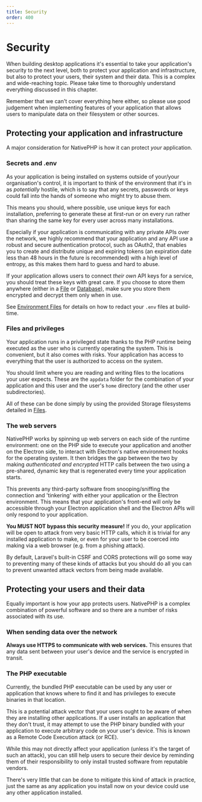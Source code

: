 ```yaml
---
title: Security
order: 400
---
```

# Security

When building desktop applications it's essential to take your application's security to the next level, both to
protect your application and infrastructure, but also to protect your users, their system and their data. This is a
complex and wide-reaching topic. Please take time to thoroughly understand everything discussed in this chapter.

Remember that we can't cover everything here either, so please use good judgement when implementing features of your
application that allows users to manipulate data on their filesystem or other sources.

## Protecting your application and infrastructure

A major consideration for NativePHP is how it can protect _your_ application.

### Secrets and .env
As your application is being installed on systems outside of your/your organisation's control, it is important to think
of the environment that it's in as _potentially_ hostile, which is to say that any secrets, passwords or keys
could fall into the hands of someone who might try to abuse them.

This means you should, where possible, use unique keys for each installation, preferring to generate these at first-run
or on every run rather than sharing the same key for every user across many installations.

Especially if your application is communicating with any private APIs over the network, we highly recommend that your
application and any API use a robust and secure authentication protocol, such as OAuth2, that enables you to create and
distribute unique and expiring tokens (an expiration date less than 48 hours in the future is recommended) with a high
level of entropy, as this makes them hard to guess and hard to abuse.

If your application allows users to connect _their own_ API keys for a service, you should treat these keys with great
care. If you choose to store them anywhere (either in a [File](/docs/digging-deeper/files) or
[Database](/docs/digging-deeper/databases)), make sure you store them encrypted and decrypt them only when in use.

See [Environment Files](/docs/getting-started/env-files#removing-sensitive-data-from-your-environment-files) for details
on how to redact your `.env` files at build-time.

### Files and privileges

Your application runs in a privileged state thanks to the PHP runtime being executed as the user who is currently
operating the system. This is convenient, but it also comes with risks. Your application has access to everything that
the user is authorized to access on the system.

You should limit where you are reading and writing files to the locations your user expects. These are the `appdata`
folder for the combination of your application and this user and the user's `home` directory (and the other user
subdirectories).

All of these can be done simply by using the provided Storage filesystems detailed in
[Files](/docs/digging-deeper/files).

### The web servers

NativePHP works by spinning up web servers on each side of the runtime environment: one on the PHP side to execute your
application and another on the Electron side, to interact with Electron's native environment hooks for the operating
system. It then bridges the gap between the two by making _authenticated and encrypted_ HTTP calls between the two
using a pre-shared, dynamic key that is regenerated every time your application starts.

This prevents any third-party software from snooping/sniffing the connection and 'tinkering' with either your
application or the Electron environment. This means that your application's front-end will only be accessible through
your Electron application shell and the Electron APIs will only respond to your application.

**You MUST NOT bypass this security measure!** If you do, your application will be open to attack from very basic HTTP
calls, which it is trivial for any installed application to make, or even for your user to be coerced into making via a
web browser (e.g. from a phishing attack).

By default, Laravel's built-in CSRF and CORS protections will go some way to preventing many of these kinds of attacks
but you should do all you can to prevent unwanted attack vectors from being made available.

## Protecting your users and their data

Equally important is how your app protects users. NativePHP is a complex combination of powerful software and so there
are a number of risks associated with its use.

### When sending data over the network

**Always use HTTPS to communicate with web services.** This ensures that any data sent between your user's device and
the service is encrypted in transit.

### The PHP executable

Currently, the bundled PHP executable can be used by any user or application that knows where to find it and has
privileges to execute binaries in that location.

This is a potential attack vector that your users ought to be aware of when they are installing other applications. If
a user installs an application that they don't trust, it may attempt to use the PHP binary bundled with your application
to execute arbitrary code on your user's device. This is known as a Remote Code Execution attack (or RCE).

While this may not directly affect your application (unless it's the target of such an attack), you can still help users
to secure their device by reminding them of their responsibility to only install trusted software from reputable
vendors.

There's very little that can be done to mitigate this kind of attack in practice, just the same as any application you
install now on your device could use any other application installed.

